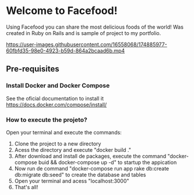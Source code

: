 # Welcome to Facefood!

Using Facefood you can share the most delicious foods of the world! Was created in Ruby on Rails and is sample of project to my portfolio.

https://user-images.githubusercontent.com/16558068/174885977-60fbfd35-98e0-4923-b59d-864a2bcaad6b.mp4

## Pre-requisites

### Install Docker and Docker Compose
See the oficial documentation to install it
https://docs.docker.com/compose/install/

### How to execute the projeto?
Open your terminal and execute the commands:

 1. Clone the project to a new directory
 2. Acess the directory and execute "docker build ."
 3. After download and install de packages, execute the command "docker-compose buid && docker-compose up -d" to startup the appication
 4. Now run de command "docker-compose run app rake db:create db:migrate db:seed" to create the database and tables
 5. Open your terminal and acess "localhost:3000"
 6. That's all!
